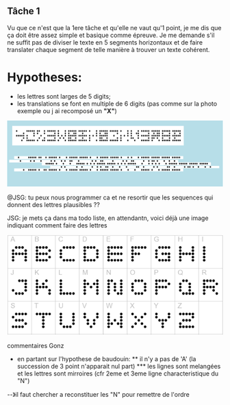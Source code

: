 ## Tâche 1

Vu que ce n'est que la 1ere tâche et qu'elle ne vaut qu'1 point, je me dis que ça doit être assez simple et basique comme épreuve.
Je me demande s'il ne suffit pas de diviser le texte en 5 segments horizontaux et de faire translater chaque segment de telle manière à trouver un texte cohérent.

# Hypotheses:
* les lettres sont larges de 5 digits;
* les translations se font en multiple de 6 digits (pas comme sur la photo exemple ou j ai recomposé un **"X"**)

![texte](1.png)

@JSG: tu peux nous programmer ca et ne resortir que les sequences qui donnent des lettres plausibles ??

JSG: je mets ça dans ma todo liste, en attendantn, voici déjà une image indiquant comment faire des lettres

![5x5DotMatrix](01-5x5Matrix.png)

commentaires Gonz
* en partant sur l'hypothese de baudouin:
** il n'y a pas de 'A' (la succession de 3 point n'apparait nul part)
*** les lignes sont melangées et les lettres sont mirroires (cfr 2eme et 3eme ligne characteristique du "N")

--》il faut chercher a reconstituer les "N" pour remettre de l'ordre

